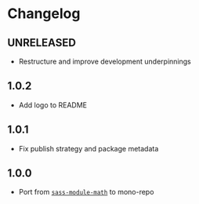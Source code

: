 # Changelog

<!-- The order of list items should be: Critical/Fixes, New, Update, Remove, Underpinnings -->
<!-- ## UNRELEASED -->

## UNRELEASED

* Restructure and improve development underpinnings

## 1.0.2

* Add logo to README

## 1.0.1

* Fix publish strategy and package metadata

## 1.0.0

* Port from [`sass-module-math`](https://www.npmjs.com/package/sass-module-math) to mono-repo
